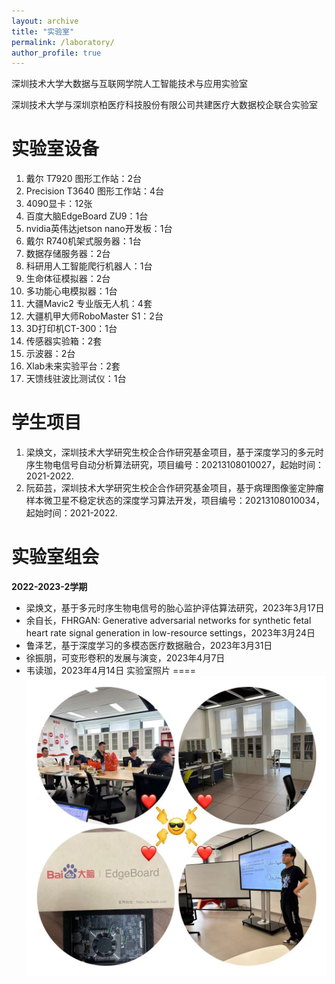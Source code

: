 ```yaml
---
layout: archive
title: "实验室"
permalink: /laboratory/
author_profile: true
---
```

深圳技术大学大数据与互联网学院人工智能技术与应用实验室

深圳技术大学与深圳京柏医疗科技股份有限公司共建医疗大数据校企联合实验室

实验室设备
====
1. 戴尔 T7920 图形工作站：2台
2. Precision T3640 图形工作站：4台
3. 4090显卡：12张
4. 百度大脑EdgeBoard ZU9：1台
5. nvidia英伟达jetson nano开发板：1台
6. 戴尔 R740机架式服务器：1台
7. 数据存储服务器：2台
8. 科研用人工智能爬行机器人：1台
9. 生命体征模拟器：2台
10. 多功能心电模拟器：1台
11. 大疆Mavic2 专业版无人机：4套
12. 大疆机甲大师RoboMaster S1：2台
13. 3D打印机CT-300：1台
14. 传感器实验箱：2套
15. 示波器：2台
16. Xlab未来实验平台：2套
17. 天馈线驻波比测试仪：1台


学生项目
====
1. 梁焕文，深圳技术大学研究生校企合作研究基金项目，基于深度学习的多元时序生物电信号自动分析算法研究，项目编号：20213108010027，起始时间：2021-2022.
2. 阮茹芸，深圳技术大学研究生校企合作研究基金项目，基于病理图像鉴定肿瘤样本微卫星不稳定状态的深度学习算法开发，项目编号：20213108010034，起始时间：2021-2022.

实验室组会
====
**2022-2023-2学期**
- 梁焕文，基于多元时序生物电信号的胎心监护评估算法研究，2023年3月17日
- 余自长，FHRGAN: Generative adversarial networks for synthetic fetal heart rate signal generation in low-resource settings，2023年3月24日
- 鲁泽艺，基于深度学习的多模态医疗数据融合，2023年3月31日
- 徐振朋，可变形卷积的发展与演变，2023年4月7日
- 韦读珈，2023年4月14日
实验室照片
====
![实验室](/images/shiyanshi.jpg)
